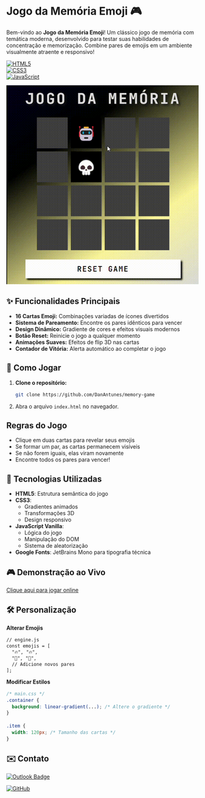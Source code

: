 # Jogo da Memória Emoji 🎮

Bem-vindo ao **Jogo da Memória Emoji**! Um clássico jogo de memória com temática moderna, desenvolvido para testar suas habilidades de concentração e memorização. Combine pares de emojis em um ambiente visualmente atraente e responsivo!

[![HTML5](https://img.shields.io/badge/HTML5-E34F26?style=for-the-badge&logo=html5&logoColor=white)](https://developer.mozilla.org/pt-BR/docs/Web/HTML)  
[![CSS3](https://img.shields.io/badge/CSS3-1572B6?style=for-the-badge&logo=css3&logoColor=white)](https://developer.mozilla.org/pt-BR/docs/Web/CSS)  
[![JavaScript](https://img.shields.io/badge/JavaScript-F7DF1E?style=for-the-badge&logo=javascript&logoColor=black)](https://developer.mozilla.org/pt-BR/docs/Web/JavaScript)

![Preview do Jogo](./public/image/gameplay.gif)

## ✨ Funcionalidades Principais

- **16 Cartas Emoji:** Combinações variadas de ícones divertidos
- **Sistema de Pareamento:** Encontre os pares idênticos para vencer
- **Design Dinâmico:** Gradiente de cores e efeitos visuais modernos
- **Botão Reset:** Reinicie o jogo a qualquer momento
- **Animações Suaves:** Efeitos de flip 3D nas cartas
- **Contador de Vitória:** Alerta automático ao completar o jogo

## 🚀 Como Jogar

1. **Clone o repositório:**
   ```bash
   git clone https://github.com/DanAntunes/memory-game
   ```
2. Abra o arquivo ``index.html`` no navegador.

## Regras do Jogo

- Clique em duas cartas para revelar seus emojis
- Se formar um par, as cartas permanecem visíveis
- Se não forem iguais, elas viram novamente
- Encontre todos os pares para vencer!

## 🔧 Tecnologias Utilizadas
- **HTML5**: Estrutura semântica do jogo
- **CSS3**:
  - Gradientes animados
  - Transformações 3D
  - Design responsivo
- **JavaScript Vanilla**:
   - Lógica do jogo
   - Manipulação do DOM
   - Sistema de aleatorização
 - **Google Fonts**: JetBrains Mono para tipografia técnica

## 🎮 Demonstração ao Vivo
[Clique aqui para jogar online ](https://danantunes.github.io/memory-game/)

## 🛠️ Personalização

**Alterar Emojis**

```Js
// engine.js
const emojis = [
  "🔥", "🔥",
  "🌟", "🌟",
  // Adicione novos pares
];
```

**Modificar Estilos**

```CSS
/* main.css */
.container {
  background: linear-gradient(...); /* Altere o gradiente */
}

.item {
  width: 120px; /* Tamanho das cartas */
}
```
## ✉️ Contato
[![Outlook Badge](https://img.shields.io/badge/-danilo--258%40hotmail.com-006bed?style=flat-square&logo=Outlook&logoColor=white&link=mailto:danilo-258@hotmail.com)](mailto:danilo-258@hotmail.com)

[![GitHub](https://img.shields.io/github/followers/DanAntunes?label=follow&style=social)](https://github.com/DanAntunes)